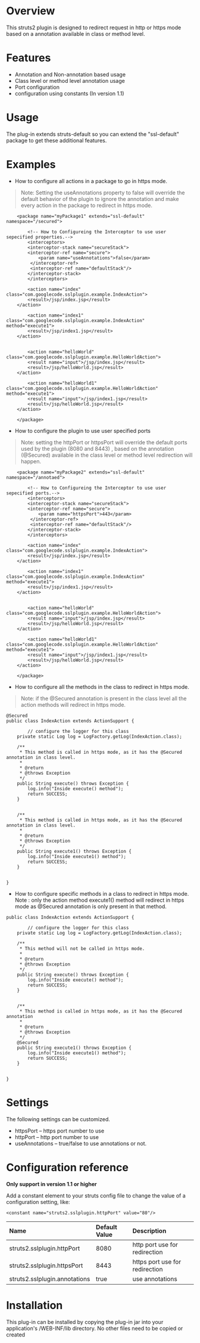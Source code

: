 # Overview #

This struts2 plugin is designed to redirect request in http or https mode based on a annotation available in class or method level.


# Features #

  * Annotation and Non-annotation based usage
  * Class level or method level annotation usage
  * Port configuration
  * configuration using constants (In version 1.1)


# Usage #

The plug-in extends struts-default so you can extend the "ssl-default" package to get these additional features.

# Examples #

  * How to configure all actions in a package to go in https mode.
> Note: Setting the useAnnotations property to false will override the default behavior of the plugin to ignore the annotation and make every action in the package to redirect in https mode.

```
	<package name="myPackage1" extends="ssl-default" namespace="/secured">

        <!-- How to Configureing the Interceptor to use user sepecified properties.-->
        <interceptors>
        <interceptor-stack name="secureStack">
        <interceptor-ref name="secure">
            <param name="useAnnotations">false</param>
         </interceptor-ref>
         <interceptor-ref name="defaultStack"/>
        </interceptor-stack>
        </interceptors>

        <action name="index" class="com.googlecode.sslplugin.example.IndexAction">
		<result>/jsp/index.jsp</result>
	</action>

        <action name="index1" class="com.googlecode.sslplugin.example.IndexAction" method="execute1">
		<result>/jsp/index1.jsp</result>
	</action>


        <action name="helloWorld" class="com.googlecode.sslplugin.example.HelloWorldAction">
		<result name="input">/jsp/index.jsp</result>
		<result>/jsp/helloWorld.jsp</result>
	</action>

        <action name="helloWorld1" class="com.googlecode.sslplugin.example.HelloWorldAction" method="execute1">
		<result name="input">/jsp/index1.jsp</result>
		<result>/jsp/helloWorld.jsp</result>
	</action>

    </package>
```

  * How to configure the plugin to use user specified ports
> Note: setting the httpPort or httpsPort will override the default ports used by the plugin (8080 and 8443) , based on the annotation (@Secured) available in the class level or method level redirection will happen.

```
    <package name="myPackage2" extends="ssl-default" namespace="/annotaed">

        <!-- How to Configureing the Interceptor to use user sepecified ports.-->
        <interceptors>
        <interceptor-stack name="secureStack">
        <interceptor-ref name="secure">
            <param name="httpsPort">443</param>
         </interceptor-ref>
         <interceptor-ref name="defaultStack"/>
        </interceptor-stack>
        </interceptors>

        <action name="index" class="com.googlecode.sslplugin.example.IndexAction">
		<result>/jsp/index.jsp</result>
	</action>

        <action name="index1" class="com.googlecode.sslplugin.example.IndexAction" method="execute1">
		<result>/jsp/index1.jsp</result>
	</action>


        <action name="helloWorld" class="com.googlecode.sslplugin.example.HelloWorldAction">
		<result name="input">/jsp/index.jsp</result>
		<result>/jsp/helloWorld.jsp</result>
	</action>

        <action name="helloWorld1" class="com.googlecode.sslplugin.example.HelloWorldAction" method="execute1">
		<result name="input">/jsp/index1.jsp</result>
		<result>/jsp/helloWorld.jsp</result>
	</action>

    </package>
```

  * How to configure all the methods in the class to redirect in https mode.
> Note: if the @Secured annotation is present in the class level all the action methods will redirect in https mode.

```
@Secured
public class IndexAction extends ActionSupport {

        // configure the logger for this class
    private static Log log = LogFactory.getLog(IndexAction.class);

    /**
     * This method is called in https mode, as it has the @Secured annotation in class level.
     *
     * @return
     * @throws Exception
     */
    public String execute() throws Exception {
        log.info("Inside execute() method");
        return SUCCESS;
    }


    /**
     * This method is called in https mode, as it has the @Secured annotation in class level.
     *
     * @return
     * @throws Exception
     */
    public String execute1() throws Exception {
        log.info("Inside execute1() method");
        return SUCCESS;
    }


}
```

  * How to configure specific methods in a class to redirect in https mode.
Note : only the action method execute1() method will redirect in https mode as @Secured annotation is only present in that method.

```
public class IndexAction extends ActionSupport {

        // configure the logger for this class
    private static Log log = LogFactory.getLog(IndexAction.class);

    /**
     * This method will not be called in https mode.
     *
     * @return
     * @throws Exception
     */
    public String execute() throws Exception {
        log.info("Inside execute() method");
        return SUCCESS;
    }


    /**
     * This method is called in https mode, as it has the @Secured annotation
     *
     * @return
     * @throws Exception
     */
    @Secured
    public String execute1() throws Exception {
        log.info("Inside execute1() method");
        return SUCCESS;
    }


}
```

# Settings #

The following settings can be customized.

  * httpsPort – https port number to use
  * httpPort – http port number to use
  * useAnnotations – true/false to use annotations or not.

# Configuration reference #

**Only support in version 1.1 or higher**

Add a constant element to your struts config file to change the value of a configuration setting, like:

```
<constant name="struts2.sslplugin.httpPort" value="80"/>
```

| **Name** | **Default Value** | **Description** |
|:---------|:------------------|:----------------|
|struts2.sslplugin.httpPort|8080|http port use for redirection|
|struts2.sslplugin.httpsPort|8443|https port use for redirection|
|struts2.sslplugin.annotations|true|use annotations|



# Installation #

This plug-in can be installed by copying the plug-in jar into your application's /WEB-INF/lib directory. No other files need to be copied or created